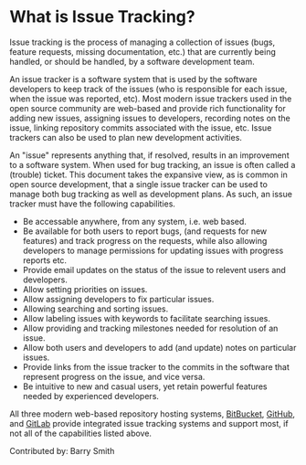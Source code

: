 # What is Issue Tracking? 

Issue tracking is the process of managing a collection of issues (bugs, feature requests, missing documentation, etc.) that are currently being handled, or should be handled, by a software development team.

An issue tracker is a software system that is used by the software developers to keep track of the issues (who is responsible for each issue, when the issue was reported, etc). Most modern issue trackers used in the open source community are web-based and provide rich functionality for adding new issues, assigning issues to developers, recording notes on the issue, linking repository commits associated with the issue, etc. Issue trackers can also be used to plan new development activities.

An "issue" represents anything that, if resolved, results in an improvement to a software system. When used for bug tracking, an issue is often called a (trouble) ticket. This document takes the expansive view, as is common in open source development, that a single issue tracker can be used to manage both bug tracking as well as development plans. As such, an issue tracker must have the following capabilities. 

* Be accessable anywhere, from any system, i.e. web based.
* Be available for both users to report bugs, (and requests for new features) and track progress on the requests, while also allowing developers to manage permissions for updating issues with progress reports etc.
* Provide email updates on the status of the issue to relevent users and developers.
* Allow setting priorities on issues.
* Allow assigning developers to fix particular issues.
* Allowing searching and sorting issues.
* Allow labeling issues with keywords to facilitate searching issues.
* Allow providing and tracking milestones needed for resolution of an issue.
* Allow both users and developers to add (and update) notes on particular issues.
* Provide links from the issue tracker to the commits in the software that represent progress on the issue, and vice versa.
* Be intuitive to new and casual users, yet retain powerful features needed by experienced developers.

All three modern web-based repository hosting systems, [BitBucket](https://bitbucket.com), [GitHub](http://github.org), and [GitLab](https://gitlab.com/explore/projects/trending) provide integrated issue tracking systems and support most, if not all of the capabilities listed above.

Contributed by: Barry Smith
